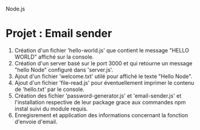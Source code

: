Node.js
# Projet : Email sender

1. Création d'un fichier 'hello-world.js' que contient le message "HELLO WORLD" affiché sur la console.
2. Création d'un server basé sur le port 3000 et qui retourne un message "hello Node" configuré dans 'server.js'.
3. Ajout d'un fichier 'welcome.txt' utilé pour affiché le texte "Hello Node".
4. Ajout d'un fichier 'file-read.js' pour éventuellement imprimer le contenu de 'hello.txt' par le console.
5. Création des fichier 'password-generator.js' et 'email-sender.js' et l'installation respective de leur package grace aux commandes npm instal suivi du module requis.
6. Enregisrement et application des informations concernant la fonction d'envoie d'email.
 
 
